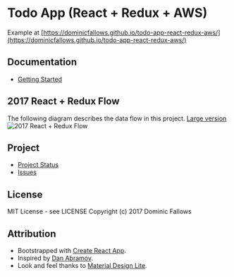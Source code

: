 # Todo App (React + Redux + AWS)
Example at [https://dominicfallows.github.io/todo-app-react-redux-aws/](https://dominicfallows.github.io/todo-app-react-redux-aws/)

## Documentation
- [Getting Started](https://dominicfallows.github.io/todo-app-react-redux-aws/docs/getting-started.md)


## 2017 React + Redux Flow
The following diagram describes the data flow in this project. [Large version](https://docs.google.com/drawings/d/1KRQuWWaAGfi2X-n_FEfHrexJ-GD4P0vuAudkGpl93mM/edit?usp=sharing)
![[2017 React + Redux Flow](https://docs.google.com/drawings/d/1KRQuWWaAGfi2X-n_FEfHrexJ-GD4P0vuAudkGpl93mM/edit?usp=sharing)](https://docs.google.com/drawings/d/1KRQuWWaAGfi2X-n_FEfHrexJ-GD4P0vuAudkGpl93mM/pub?w=960&h=540)


## Project
- [Project Status](https://github.com/dominicfallows/todo-app-react-redux-aws/projects/1)
- [Issues](https://github.com/dominicfallows/todo-app-react-redux-aws/issues)

## License
MIT License - see LICENSE
Copyright (c) 2017 Dominic Fallows

## Attribution
- Bootstrapped with [Create React App](https://github.com/facebookincubator/create-react-app).
- Inspired by [Dan Abramov](https://github.com/gaearon/todos).
- Look and feel thanks to [Material Design Lite](https://getmdl.io).